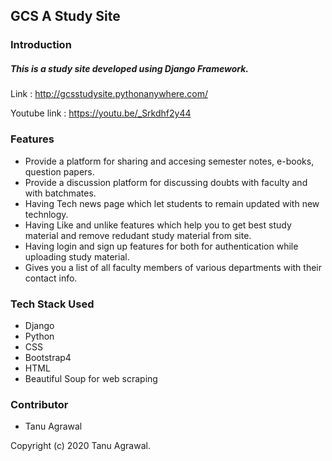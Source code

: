 ## GCS A Study Site ##
### Introduction ###
##### This is a study site developed using Django Framework.
Link : 
http://gcsstudysite.pythonanywhere.com/

Youtube link : https://youtu.be/_Srkdhf2y44

### Features ###

* Provide a platform for sharing and accesing semester notes, e-books, question papers.
* Provide a discussion platform for discussing doubts with faculty and with batchmates.
* Having Tech news page which let students  to remain updated with new technlogy.
* Having Like and unlike features which help you to get best study material and remove redudant study material from site.
* Having login and sign up features for both for authentication while uploading study material.
* Gives you a list of all faculty members of various departments with their contact info.

### Tech Stack Used ###

* Django
* Python
* CSS
* Bootstrap4
* HTML
* Beautiful Soup for web scraping


### Contributor

* Tanu Agrawal

Copyright (c) 2020 Tanu Agrawal.
